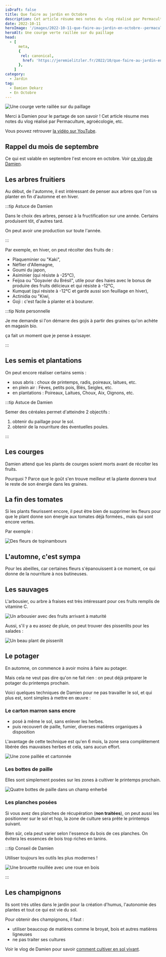 ```yaml
---
isDraft: false
title: Que faire au jardin en Octobre
description: Cet article résume mes notes du vlog réalisé par Permaculture, agroecologie, etc
date: 2022-10-11
heroImage: '/images/2022-10-11-que-faire-au-jardin-en-octobre--permaculture--agroecologie--etc-hero.jpg'
heroAlt: Une courge verte raillée sur du paillage
head:
  - [
      meta,
      {
       rel: canonical,
        href: 'https://jeremielitzler.fr/2022/10/que-faire-au-jardin-en-octobre-damien-dekarz/',
      },
    ]
category:
  - Jardin
tag:
  - Damien Dekarz
  - En Octobre
---
```


![Une courge verte raillée sur du paillage](./images/2022-10-11-que-faire-au-jardin-en-octobre--permaculture--agroecologie--etc-hero.jpg 'Crédits : image extraite du vlog de Damien')

Merci à Damien pour le partage de son savoir ! Cet article résume mes notes du vlog réalisé par Permaculture, agroécologie, etc.

Vous pouvez retrouver [la vidéo sur YouTube](https://www.youtube.com/watch?v=GswUGxztnpU).

<!-- more -->

## Rappel du mois de septembre

Ce qui est valable en septembre l'est encore en octobre. Voir [ce vlog de Damien](https://www.youtube.com/watch?v=con-c2_o9uc).

## Les arbres fruitiers

Au début, de l'automne, il est intéressant de penser aux arbres que l'on va planter en fin d'automne et en hiver.

:::tip Astuce de Damien

Dans le choix des arbres, pensez à la fructification sur une année. Certains produisent tôt, d'autres tard.

On peut avoir une production sur toute l'année.

:::

Par exemple, en hiver, on peut récolter des fruits de :

- Plaqueminier ou "Kaki",
- Néflier d'Allemagne,
- Goumi du japon,
- Asiminier (qui résiste à -25°C),
- Feijoa ou "Goyavier du Brésil", utile pour des haies avec le bonus de produire des fruits délicieux et qui résiste à -12°C,
- Kumquat (qui résiste à -12°C et garde aussi son feuillage en hiver),
- Actinidia ou "Kiwi,
- Goji : c'est facile à planter et à bouturer.

:::tip Note personnelle

Je me demande si l'on démarre des gojis à partir des graines qu'on achète en magasin bio.

ça fait un moment que je pense à essayer.

:::

## Les semis et plantations

On peut encore réaliser certains semis :

- sous abris : choux de printemps, radis, poireaux, laitues, etc.
- en plein air : Fèves, petits pois, Blés, Seigles, etc.
- en plantations : Poireaux, Laitues, Choux, Aix, Oignons, etc.

:::tip Astuce de Damien

Semer des céréales permet d'atteindre 2 objectifs :

1. obtenir du paillage pour le sol.
2. obtenir de la nourriture des éventuelles poules.

:::

## Les courges

Damien attend que les plants de courges soient morts avant de récolter les fruits.

Pourquoi ? Parce que le goût s'en trouve meilleur et la plante donnera tout le reste de son énergie dans les graines.

## La fin des tomates

Si les plants fleurissent encore, il peut être bien de supprimer les fleurs pour que le plant donne son énergie aux tomates déjà formées., mais qui sont encore vertes.

Par exemple :

![Des fleurs de topinambours](./images/fleurs-de-topinambours.jpg 'Crédits : image extraite du vlog de Damien')

## L'automne, c'est sympa

Pour les abeilles, car certaines fleurs s'épanouissent à ce moment, ce qui donne de la nourriture à nos butineuses.

## Les sauvages

L'arbousier, ou arbre à fraises est très intéressant pour ces fruits remplis de vitamine C.

![Un arbousier avec des fruits arrivant à maturité](./images/arbousier.jpg 'Crédits : image extraite du vlog de Damien')

Aussi, s'il y a eu assez de pluie, on peut trouver des pissenlits pour les salades :

![Un beau plant de pissenlit](./images/plant-de-pissenlit.jpg 'Crédits : image extraite du vlog de Damien')

## Le potager

En automne, on commence à avoir moins à faire au potager.

Mais cela ne veut pas dire qu'on ne fait rien : on peut déjà préparer le potager du printemps prochain.

Voici quelques techniques de Damien pour ne pas travailler le sol, et qui plus est, sont simples à mettre en œuvre :

### Le carton marron sans encre

- posé à même le sol, sans enlever les herbes.
- puis recouvert de paille, fumier, diverses matières organiques à disposition

L'avantage de cette technique est qu'en 6 mois, la zone sera complètement libérée des mauvaises herbes et cela, sans aucun effort.

![Une zone paillée et cartonnée](./images/zone-cartonnee-et-paillee.jpg 'Crédits : image extraite du vlog de Damien')

### Les bottes de paille

Elles sont simplement posées sur les zones à cultiver le printemps prochain.

![Quatre bottes de paille dans un champ enherbé](./images/bottes-de-paille.jpg 'Crédits : image extraite du vlog de Damien')

### Les planches posées

Si vous avez des planches de récupération (**non traitées**), on peut aussi les positionner sur le sol et hop, la zone de culture sera prête le printemps suivant.

Bien sûr, cela peut varier selon l'essence du bois de ces planches. On évitera les essences de bois trop riches en tanins.

:::tip Conseil de Damien

Utiliser toujours les outils les plus modernes !

![Une brouette rouillée avec une roue en bois](./images/brouette.jpg 'Crédits : image extraite du vlog de Damien')

:::

## Les champignons

Ils sont très utiles dans le jardin pour la création d'humus, l'autonomie des plantes et tout ce qui est vie du sol.

Pour obtenir des champignons, il faut :

- utiliser beaucoup de matières comme le broyat, bois et autres matières ligneuses
- ne pas traiter ses cultures

Voir le vlog de Damien pour savoir [comment cultiver en sol vivant](../comment-jardiner-avec-un-sol-vivant-damien-dekarz/README.md).
